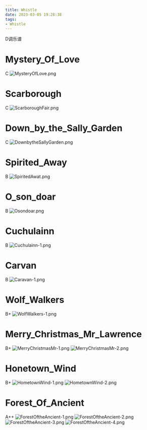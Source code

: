 ```yaml
---
title: Whistle
date: 2023-03-05 19:28:38
tags:
- Whistle
---
```


D调乐谱

<!-- more -->
# Mystery_Of_Love
C
![MysteryOfLove.png](MysteryOfLove.png)

# Scarborough
C
![ScarboroughFair.png](ScarboroughFair.png)

# Down_by_the_Sally_Garden
C
![DownbytheSallyGarden.png](DownbytheSallyGarden.png)

# Spirited_Away
B
![SpiritedAwat.png](SpiritedAwat.png)

# O_son_doar
B
![Osondoar.png](Osondoar.png)

# Cuchulainn
B
![Cuchulainn-1.png](Cuchulainn-1.png)

# Carvan
B
![Caravan-1.png](Caravan-1.png)

# Wolf_Walkers
B+
![WolfWalkers-1.png](WolfWalkers-1.png)

# Merry_Christmas_Mr_Lawrence
B+
![MerryChristmasMr-1.png](MerryChristmasMr-1.png)
![MerryChristmasMr-2.png](MerryChristmasMr-2.png)

# Honetown_Wind
B+
![HometownWind-1.png](HometownWind-1.png)
![HometownWind-2.png](HometownWind-2.png)

# Forest_Of_Ancient
A++
![ForestOftheAncient-1.png](ForestOftheAncient-1.png)
![ForestOftheAncient-2.png](ForestOftheAncient-2.png)
![ForestOftheAncient-3.png](ForestOftheAncient-3.png)
![ForestOftheAncient-4.png](ForestOftheAncient-4.png)